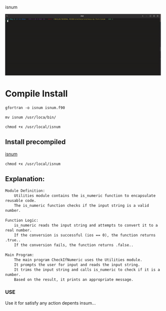 isnum

![](https://github.com/rizitis/isnum/blob/main/isnum_2.gif)



# Compile Install
`gfortran -o isnum isnum.f90` 

`mv isnum /usr/loca/bin/`

`chmod +x /usr/local/isnum`

## Install precompiled
[isnum](https://github.com/rizitis/isnum/releases)

`chmod +x /usr/local/isnum`

## Explanation:

    Module Definition:
        Utilities module contains the is_numeric function to encapsulate reusable code.
        The is_numeric function checks if the input string is a valid number.

    Function Logic:
        is_numeric reads the input string and attempts to convert it to a real number.
        If the conversion is successful (ios == 0), the function returns .true..
        If the conversion fails, the function returns .false..

    Main Program:
        The main program CheckIfNumeric uses the Utilities module.
        It prompts the user for input and reads the input string.
        It trims the input string and calls is_numeric to check if it is a number.
        Based on the result, it prints an appropriate message.


### USE
Use it for satisfy any action depents insum...
